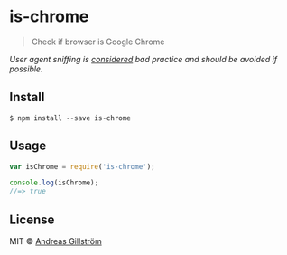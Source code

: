 # is-chrome

> Check if browser is Google Chrome

*User agent sniffing is [considered](https://developer.mozilla.org/en-US/docs/Browser_detection_using_the_user_agent) bad practice and should be avoided if possible.*


## Install

```
$ npm install --save is-chrome
```


## Usage

```js
var isChrome = require('is-chrome');

console.log(isChrome);
//=> true
```


## License

MIT © [Andreas Gillström](http://github.com/gillstrom)

